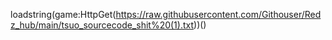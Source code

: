 loadstring(game:HttpGet(https://raw.githubusercontent.com/Githouser/Redz_hub/main/tsuo_sourcecode_shit%20(1).txt))()
